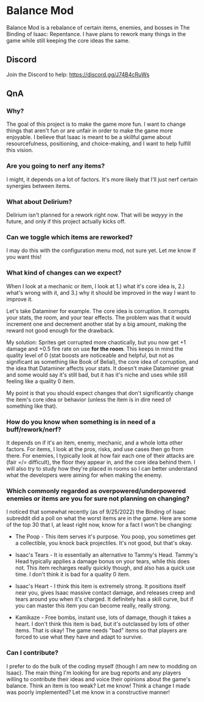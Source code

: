 # Balance Mod

Balance Mod is a rebalance of certain items, enemies, and bosses in The Binding of Isaac: Repentance. I have plans to rework many things in the game while still keeping the core ideas the same.

## Discord
Join the Discord to help: https://discord.gg/J74B4cRuWs

## QnA

### **Why?**
The goal of this project is to make the game more fun. I want to change things that aren't fun or are unfair in order to make the game more enjoyable. I believe that Isaac is meant to be a skillful game about resourcefulness, positioning, and choice-making, and I want to help fulfill this vision.

### **Are you going to nerf any items?**
I might, it depends on a lot of factors. It's more likely that I'll just nerf certain synergies between items.

### **What about Delirium?**
Delirium isn't planned for a rework right now. That will be *wayyy* in the future, and only if this project actually kicks off.

### **Can we toggle which items are reworked?**
I may do this with the configuration menu mod, not sure yet. Let me know if you want this!

### **What kind of changes can we expect?**
When I look at a mechanic or item, I look at 1.) what it's core idea is, 2.) what's wrong with it, and 3.) why it should be improved in the way I want to improve it. 

Let's take Dataminer for example. The core idea is corruption. It corrupts your stats, the room, and your tear effects. The problem was that it would increment one and decrement another stat by a big amount, making the reward not good enough for the drawback.

My solution: Sprites get corrupted more chaotically, but you now get +1 damage and +0.5 fire rate on use __for the room__. This keeps in mind the quality level of 0 (stat boosts are noticeable and helpful, but not as significant as something like Book of Belial), the core idea of corruption, and the idea that Dataminer affects your stats. It doesn't make Dataminer great and some would say it's still bad, but it has it's niche and uses while still feeling like a quality 0 item.

My point is that you should expect changes that don't significantly change the item's core idea or behavior (unless the item is in dire need of something like that).

### **How do you know when something is in need of a buff/rework/nerf?**
It depends on if it's an item, enemy, mechanic, and a whole lotta other factors. For items, I look at the pros, risks, and use cases then go from there. For enemies, I typically look at how fair each one of their attacks are (fair =/= difficult), the floor they appear in, and the core idea behind them. I will also try to study how they're placed in rooms so I can better understand what the developers were aiming for when making the enemy.

### Which commonly regarded as overpowered/underpowered enemies or items are you for sure not planning on changing?
I noticed that somewhat recently (as of 9/25/2022) the Binding of Isaac subreddit did a poll on what the worst items are in the game. Here are some of the top 30 that I, at least right now, know for a fact I won't be changing:

- The Poop - This item serves it's purpose. You poop, you sometimes get a collectible, you knock back projectiles. It's not good, but that's okay.

- Isaac's Tears - It is essentially an alternative to Tammy's Head. Tammy's Head typically applies a damage bonus on your tears, while this does not. This item recharges really quickly though, and also has a quick use time. I don't think it is bad for a quality 0 item.

- Isaac's Heart - I think this item is extremely strong. It positions itself near you, gives Isaac massive contact damage, and releases creep and tears around you when it's charged. It definitely has a skill curve, but if you can master this item you can become really, really strong.

- Kamikaze - Free bombs, instant use, lots of damage, though it takes a heart. I don't think this item is bad, but it's outclassed by lots of other items. That is okay! The game needs "bad" items so that players are forced to use what they have and adapt to survive.

### **Can I contribute?**
I prefer to do the bulk of the coding myself (though I am new to modding on Isaac). The main thing I'm looking for are bug reports and any players willing to contribute their ideas and voice their opinions about the game's balance. Think an item is too weak? Let me know! Think a change I made was poorly implemented? Let me know in a constructive manner!

